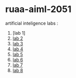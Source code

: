 # ruaa-aiml-2051
artificial inteligence labs :

1. [lab 1]
2. [lab 2](https://github.com/ruaanaaz/ruaa-aiml-2051/blob/main/2203a52051_lab2_aiml.ipynb) 
3. [lab 3](https://github.com/ruaanaaz/ruaa-aiml-2051/blob/main/2203a52051_lab3_aiml.ipynb)
4. [lab 4](https://github.com/ruaanaaz/ruaa-aiml-2051/blob/main/2203A52051_aiml_lab4.ipynb)
5. [lab 5](https://github.com/ruaanaaz/ruaa-aiml-2051/blob/main/2203a52051_lab5_aiml.ipynb)
6. [lab 6](https://github.com/ruaanaaz/ruaa-aiml-2051/blob/main/2203a52051_lab6.ipynb)
7. [lab 7](https://github.com/ruaanaaz/ruaa-aiml-2051/blob/main/2203a52051_lab7.ipynb)
8. [lab 8](https://github.com/ruaanaaz/ruaa-aiml-2051/blob/main/2203a52051_lab8_aiml.ipynb)

